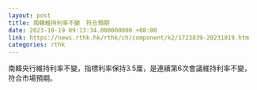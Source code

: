 ```yaml
---
layout: post
title: 南韓維持利率不變　符合預期
date: 2023-10-19 09:13:34.000000000 +08:00
link: https://news.rthk.hk/rthk/ch/component/k2/1723839-20231019.htm
categories: rthk
---
```


南韓央行維持利率不變，指標利率保持3.5厘，是連續第6次會議維持利率不變，符合市場預期。

